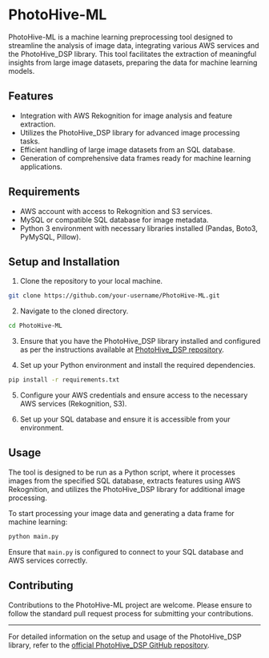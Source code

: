 # PhotoHive-ML

PhotoHive-ML is a machine learning preprocessing tool designed to streamline the analysis of image data, integrating various AWS services and the PhotoHive_DSP library. This tool facilitates the extraction of meaningful insights from large image datasets, preparing the data for machine learning models.

## Features

- Integration with AWS Rekognition for image analysis and feature extraction.
- Utilizes the PhotoHive_DSP library for advanced image processing tasks.
- Efficient handling of large image datasets from an SQL database.
- Generation of comprehensive data frames ready for machine learning applications.

## Requirements

- AWS account with access to Rekognition and S3 services.
- MySQL or compatible SQL database for image metadata.
- Python 3 environment with necessary libraries installed (Pandas, Boto3, PyMySQL, Pillow).

## Setup and Installation

1. Clone the repository to your local machine.

```bash
git clone https://github.com/your-username/PhotoHive-ML.git
```

2. Navigate to the cloned directory.

```bash
cd PhotoHive-ML
```

3. Ensure that you have the PhotoHive_DSP library installed and configured as per the instructions available at [PhotoHive_DSP repository](https://github.com/Joseph-93/PhotoHive_DSP).

4. Set up your Python environment and install the required dependencies.

```bash
pip install -r requirements.txt
```


5. Configure your AWS credentials and ensure access to the necessary AWS services (Rekognition, S3).

6. Set up your SQL database and ensure it is accessible from your environment.

## Usage

The tool is designed to be run as a Python script, where it processes images from the specified SQL database, extracts features using AWS Rekognition, and utilizes the PhotoHive_DSP library for additional image processing.

To start processing your image data and generating a data frame for machine learning:

```bash
python main.py
```

Ensure that `main.py` is configured to connect to your SQL database and AWS services correctly.

## Contributing

Contributions to the PhotoHive-ML project are welcome. Please ensure to follow the standard pull request process for submitting your contributions.

---

For detailed information on the setup and usage of the PhotoHive_DSP library, refer to the [official PhotoHive_DSP GitHub repository](https://github.com/Joseph-93/PhotoHive_DSP).